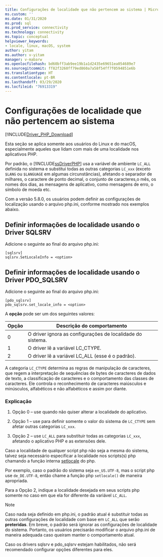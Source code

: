 ```yaml
---
title: Configurações de localidade que não pertencem ao sistema | Microsoft Docs
ms.custom: ''
ms.date: 01/31/2020
ms.prod: sql
ms.prod_service: connectivity
ms.technology: connectivity
ms.topic: conceptual
helpviewer_keywords:
- locale, linux, macOS, system
author: yitam
ms.author: v-yitam
manager: v-mabarw
ms.openlocfilehash: bd60bff3ab9ee19b1a1d2435e69651ea054689e7
ms.sourcegitcommit: ff82f3260ff79ed860a7a58f54ff7f0594851e6b
ms.translationtype: HT
ms.contentlocale: pt-BR
ms.lasthandoff: 03/29/2020
ms.locfileid: "76913319"
---
```

# <a name="non-system-locale-settings"></a>Configurações de localidade que não pertencem ao sistema
[!INCLUDE[Driver_PHP_Download](../../includes/driver_php_download.md)]

Esta seção se aplica somente aos usuários do Linux e do macOS, especialmente aqueles que lidam com mais de uma localidade nos aplicativos PHP.

Por padrão, o [!INCLUDE[ssDriverPHP](../../includes/ssdriverphp_md.md)] usa a variável de ambiente `LC_ALL` definida no sistema e substitui todas as outras categorias `LC_xxx` (exceto `$LANG` ou `$LANGUAGE` em algumas circunstâncias), afetando o separador de milhares, o caractere de ponto decimal, o conjunto de caracteres,o mês, os nomes dos dias, as mensagens de aplicativo, como mensagens de erro, o símbolo de moeda etc.

Com a versão 5.8.0, os usuários podem definir as configurações de localização usando o arquivo php.ini, conforme mostrado nos exemplos abaixo.

## <a name="set-locale-info-using-the-sqlsrv-driver"></a>Definir informações de localidade usando o Driver SQLSRV  
Adicione o seguinte ao final do arquivo php.ini:
  
```  
[sqlsrv]  
sqlsrv.SetLocaleInfo = <option>
```  
  
## <a name="set-locale-info-using-the-pdo_sqlsrv-driver"></a>Definir informações de localidade usando o Driver PDO_SQLSRV  
Adicione o seguinte ao final do arquivo php.ini:
  
```  
[pdo_sqlsrv]  
pdo_sqlsrv.set_locale_info = <option>
```  
  
A **opção** pode ser um dos seguintes valores:  
  
|Opção|Descrição do comportamento|
|---------|---------------|
|0|O driver ignora as configurações de localidade do sistema.|
|1|O driver lê a variável LC_CTYPE.|
|2|O driver lê a variável LC_ALL (esse é o padrão).|
  

A categoria `LC_CTYPE` determina as regras de manipulação de caracteres, que regem a interpretação de sequências de bytes de caracteres de dados de texto, a classificação de caracteres e o comportamento das classes de caracteres. Ele controla o reconhecimento de caracteres maiúsculos e minúsculos, alfabéticos e não alfabéticos e assim por diante.

### <a name="explanation"></a>Explicação

1. Opção 0 – use quando não quiser alterar a localidade do aplicativo.

1. Opção 1 – use para definir somente o valor do sistema de `LC_CTYPE` sem afetar outras categorias `LC_xxx`.

1. Opção 2 – use `LC_ALL` para substituir todas as categorias `LC_xxx`, afetando o aplicativo PHP e as extensões dele.

Caso a localidade de qualquer script php não seja a mesma do sistema, talvez seja necessário especificar a localidade nos scripts(s) php chamando a função interna [setlocale](https://www.php.net/manual/en/function.setlocale.php) do php. 

Por exemplo, caso o padrão do sistema seja `en_US.UTF-8`, mas o script php use `de_DE.UTF-8`, então chame a função php `setlocale()` de maneira apropriada.

Para a Opção 2, indique a localidade desejada em seus scripts php somente no caso em que ela for diferente da variável `LC_ALL`.

> [!NOTE]
> Caso nada seja definido em php.ini, o padrão atual é substituir todas as outras configurações de localidade com base em `LC_ALL` que serão **preteridas**. Em breve, o padrão será ignorar as configurações de localidade do sistema. Portanto, os usuários precisarão modificar o arquivo php.ini de maneira adequada caso queiram manter o comportamento atual.

Caso os drivers sqlsrv e pdo_sqlsrv estejam habilitados, não será recomendado configurar opções diferentes para eles.